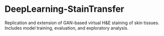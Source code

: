 # DeepLearning-StainTransfer
Replication and extension of GAN-based virtual H&amp;E staining of skin tissues. Includes model training, evaluation, and exploratory analysis.
